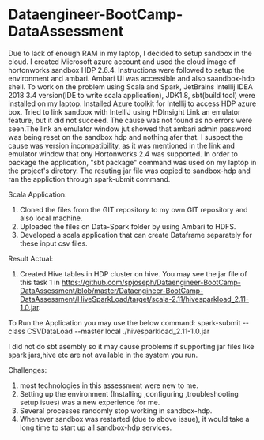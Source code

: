 # Dataengineer-BootCamp-DataAssessment


Due to lack of enough RAM in my laptop, I decided to setup sandbox in the cloud. I created Microsoft azure account and used the cloud image of hortonworks sandbox HDP 2.6.4.
Instructions were followed to setup the environment and ambari.  Ambari UI was accessible and also saandbox-hdp shell. To work on the problem using Scala and Spark, 
JetBrains Intellij IDEA 2018 3.4 version(IDE to write scala application), JDK1.8, sbt(build tool) were installed on my laptop.
Installed Azure toolkit for Intellij to access HDP azure box. Tried to link sandbox with IntelliJ using HDInsight Link an emulator feature, but it did not succeed. The cause 
was not found as no errors were seen.The link an emulator window jut showed that ambari admin password was being reset on the sandbox hdp and nothing afer that.
I suspect the cause was version incompatibility, as it was mentioned in the link and emulator window that ony Hortonworks 2.4 was supported. In order to package 
the application, "sbt package" command was used on my laptop in the project's diretory. The resuting jar file was copied to sandbox-hdp and ran the appliction through spark-ubmit
command.

Scala Application:

1. Cloned the files from the GIT repository to my own GIT repository and also local machine.
2. Uploaded the files on Data-Spark folder by using Ambari to HDFS.
3. Developed a scala application that can create  Dataframe separately for these input csv files.

Result Actual:
1. Created Hive tables in HDP cluster on  hive.
You may see the jar file of this task 1 in https://github.com/spjoseph/Dataengineer-BootCamp-DataAssessment/blob/master/Dataengineer-BootCamp-DataAssessment/HiveSparkLoad/target/scala-2.11/hivesparkload_2.11-1.0.jar.


 To Run the  Application you may use the below command:
 spark-submit --class CSVDataLoad  --master local ./hivesparkload_2.11-1.0.jar
 
I did not do sbt asembly so it may cause problems if supporting jar files like spark jars,hive etc are not available in the system you run.


Challenges:

1. most technologies in this assessment were new to me.
2. Setting up the environment (Installing ,configuring ,troubleshooting setup isues) was a new experience for me.
3. Several processes randomly stop working in sandbox-hdp. 
4. Whenever sandbox was restarted (due to above issue), it would take a long time to start up all sandbox-hdp services.
